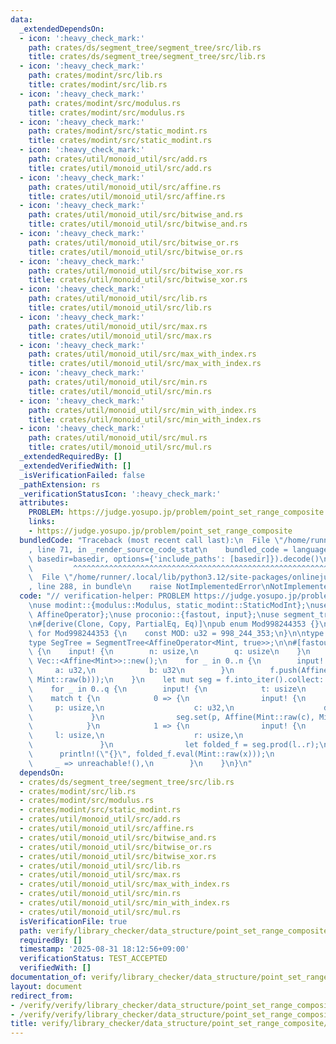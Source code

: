 ```yaml
---
data:
  _extendedDependsOn:
  - icon: ':heavy_check_mark:'
    path: crates/ds/segment_tree/segment_tree/src/lib.rs
    title: crates/ds/segment_tree/segment_tree/src/lib.rs
  - icon: ':heavy_check_mark:'
    path: crates/modint/src/lib.rs
    title: crates/modint/src/lib.rs
  - icon: ':heavy_check_mark:'
    path: crates/modint/src/modulus.rs
    title: crates/modint/src/modulus.rs
  - icon: ':heavy_check_mark:'
    path: crates/modint/src/static_modint.rs
    title: crates/modint/src/static_modint.rs
  - icon: ':heavy_check_mark:'
    path: crates/util/monoid_util/src/add.rs
    title: crates/util/monoid_util/src/add.rs
  - icon: ':heavy_check_mark:'
    path: crates/util/monoid_util/src/affine.rs
    title: crates/util/monoid_util/src/affine.rs
  - icon: ':heavy_check_mark:'
    path: crates/util/monoid_util/src/bitwise_and.rs
    title: crates/util/monoid_util/src/bitwise_and.rs
  - icon: ':heavy_check_mark:'
    path: crates/util/monoid_util/src/bitwise_or.rs
    title: crates/util/monoid_util/src/bitwise_or.rs
  - icon: ':heavy_check_mark:'
    path: crates/util/monoid_util/src/bitwise_xor.rs
    title: crates/util/monoid_util/src/bitwise_xor.rs
  - icon: ':heavy_check_mark:'
    path: crates/util/monoid_util/src/lib.rs
    title: crates/util/monoid_util/src/lib.rs
  - icon: ':heavy_check_mark:'
    path: crates/util/monoid_util/src/max.rs
    title: crates/util/monoid_util/src/max.rs
  - icon: ':heavy_check_mark:'
    path: crates/util/monoid_util/src/max_with_index.rs
    title: crates/util/monoid_util/src/max_with_index.rs
  - icon: ':heavy_check_mark:'
    path: crates/util/monoid_util/src/min.rs
    title: crates/util/monoid_util/src/min.rs
  - icon: ':heavy_check_mark:'
    path: crates/util/monoid_util/src/min_with_index.rs
    title: crates/util/monoid_util/src/min_with_index.rs
  - icon: ':heavy_check_mark:'
    path: crates/util/monoid_util/src/mul.rs
    title: crates/util/monoid_util/src/mul.rs
  _extendedRequiredBy: []
  _extendedVerifiedWith: []
  _isVerificationFailed: false
  _pathExtension: rs
  _verificationStatusIcon: ':heavy_check_mark:'
  attributes:
    PROBLEM: https://judge.yosupo.jp/problem/point_set_range_composite
    links:
    - https://judge.yosupo.jp/problem/point_set_range_composite
  bundledCode: "Traceback (most recent call last):\n  File \"/home/runner/.local/lib/python3.12/site-packages/onlinejudge_verify/documentation/build.py\"\
    , line 71, in _render_source_code_stat\n    bundled_code = language.bundle(stat.path,\
    \ basedir=basedir, options={'include_paths': [basedir]}).decode()\n          \
    \         ^^^^^^^^^^^^^^^^^^^^^^^^^^^^^^^^^^^^^^^^^^^^^^^^^^^^^^^^^^^^^^^^^^^^^^^^^^^^^^^^^\n\
    \  File \"/home/runner/.local/lib/python3.12/site-packages/onlinejudge_verify/languages/rust.py\"\
    , line 288, in bundle\n    raise NotImplementedError\nNotImplementedError\n"
  code: "// verification-helper: PROBLEM https://judge.yosupo.jp/problem/point_set_range_composite\n\
    \nuse modint::{modulus::Modulus, static_modint::StaticModInt};\nuse monoid_util::affine::{Affine,\
    \ AffineOperator};\nuse proconio::{fastout, input};\nuse segment_tree::SegmentTree;\n\
    \n#[derive(Clone, Copy, PartialEq, Eq)]\npub enum Mod998244353 {}\n\nimpl Modulus\
    \ for Mod998244353 {\n    const MOD: u32 = 998_244_353;\n}\n\ntype Mint = StaticModInt<Mod998244353>;\n\
    type SegTree = SegmentTree<AffineOperator<Mint, true>>;\n\n#[fastout]\nfn main()\
    \ {\n    input! {\n        n: usize,\n        q: usize\n    }\n    let mut f =\
    \ Vec::<Affine<Mint>>::new();\n    for _ in 0..n {\n        input! {\n       \
    \     a: u32,\n            b: u32\n        }\n        f.push(Affine(Mint::raw(a),\
    \ Mint::raw(b)));\n    }\n    let mut seg = f.into_iter().collect::<SegTree>();\n\
    \    for _ in 0..q {\n        input! {\n            t: usize\n        }\n    \
    \    match t {\n            0 => {\n                input! {\n               \
    \     p: usize,\n                    c: u32,\n                    d: u32\n   \
    \             }\n                seg.set(p, Affine(Mint::raw(c), Mint::raw(d)));\n\
    \            }\n            1 => {\n                input! {\n               \
    \     l: usize,\n                    r: usize,\n                    x: u32\n \
    \               }\n                let folded_f = seg.prod(l..r);\n          \
    \      println!(\"{}\", folded_f.eval(Mint::raw(x)));\n            }\n       \
    \     _ => unreachable!(),\n        }\n    }\n}\n"
  dependsOn:
  - crates/ds/segment_tree/segment_tree/src/lib.rs
  - crates/modint/src/lib.rs
  - crates/modint/src/modulus.rs
  - crates/modint/src/static_modint.rs
  - crates/util/monoid_util/src/add.rs
  - crates/util/monoid_util/src/affine.rs
  - crates/util/monoid_util/src/bitwise_and.rs
  - crates/util/monoid_util/src/bitwise_or.rs
  - crates/util/monoid_util/src/bitwise_xor.rs
  - crates/util/monoid_util/src/lib.rs
  - crates/util/monoid_util/src/max.rs
  - crates/util/monoid_util/src/max_with_index.rs
  - crates/util/monoid_util/src/min.rs
  - crates/util/monoid_util/src/min_with_index.rs
  - crates/util/monoid_util/src/mul.rs
  isVerificationFile: true
  path: verify/library_checker/data_structure/point_set_range_composite/src/main.rs
  requiredBy: []
  timestamp: '2025-08-31 18:12:56+09:00'
  verificationStatus: TEST_ACCEPTED
  verifiedWith: []
documentation_of: verify/library_checker/data_structure/point_set_range_composite/src/main.rs
layout: document
redirect_from:
- /verify/verify/library_checker/data_structure/point_set_range_composite/src/main.rs
- /verify/verify/library_checker/data_structure/point_set_range_composite/src/main.rs.html
title: verify/library_checker/data_structure/point_set_range_composite/src/main.rs
---
```


